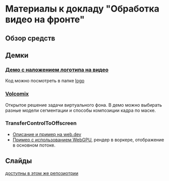 # Материалы к докладу "Обработка видео на фронте"

## Обзор средств



## Демки

### [Демо с наложением логотипа на видео](https://apocalyp0sys.github.io/video-processing-talk-materials/)
Код можно посмотреть в папке [logo](./logo)

### [Volcomix](https://github.com/Volcomix/virtual-background)
Открытое решение задачи виртуального фона. В демо можно выбирать разные модели сегментации и способы композиции кадра по маске. 

### TransferControlToOffscreen

- [Описание и пример на web.dev](https://web.dev/articles/offscreen-canvas)
- [Пример с использованием WebGPU](https://webgpu.github.io/webgpu-samples/?sample=worker), рендер в воркере, отображение в основном потоке.


## Слайды
[доступны в этом же репозиотрии](./slides_github.pdf)
